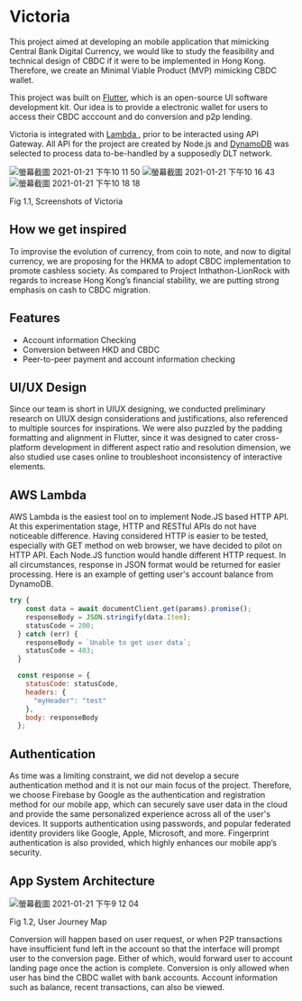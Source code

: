 # Victoria

This project aimed at developing an mobile application that mimicking Central Bank Digital Currency, we would like to study the feasibility and technical design of CBDC if it were to be implemented in Hong Kong. Therefore, we create an Minimal Viable Product (MVP) mimicking CBDC wallet.

This project was built on <a href="https://flutter.dev/?gclid=CjwKCAiA6aSABhApEiwA6Cbm_7PgB0T5hkRn1noadXlxn3OH5lmWib2qB6nnorXO_bZXZ2KDk2zEvRoCZ1oQAvD_BwE&gclsrc=aw.ds">Flutter</a>, which is an open-source UI software development kit. Our idea is to provide a electronic wallet for users to access their CBDC acccount and do conversion and p2p lending.

Victoria is integrated with <a href="https://aws.amazon.com/lambda/">Lambda </a>, prior to be interacted using API Gateway. All API for the project are created by Node.js and <a href ="https://aws.amazon.com/dynamodb/">DynamoDB</a> was selected to process data to-be-handled by a supposedly DLT network.

![螢幕截圖 2021-01-21 下午10 11 50](https://user-images.githubusercontent.com/67068792/105362299-b2ef9580-5c35-11eb-8d63-5506ff9744c2.png)
![螢幕截圖 2021-01-21 下午10 16 43](https://user-images.githubusercontent.com/67068792/105362927-707a8880-5c36-11eb-945c-9ddbcdf6d929.png)
![螢幕截圖 2021-01-21 下午10 18 18](https://user-images.githubusercontent.com/67068792/105363048-96079200-5c36-11eb-931c-d849580f3ca5.png)
<p> Fig 1.1, Screenshots of Victoria </p>

## How we get inspired
To improvise the evolution of currency, from coin to note, and now to digital currency, we are proposing for the HKMA to adopt CBDC implementation to promote cashless society. As compared to Project Inthathon-LionRock with regards to increase Hong Kong’s financial stability, we are putting strong emphasis on cash to CBDC migration. 

## Features
<ul>
    <li> Account information Checking
    <li> Conversion between HKD and CBDC
    <li> Peer-to-peer payment and account information checking
</ul>

## UI/UX Design
Since our team is short in UIUX designing, we conducted preliminary research on UIUX design considerations and justifications, also referenced to multiple sources for inspirations. We were also puzzled by the padding formatting and alignment in Flutter, since it was designed to cater cross-platform development in different aspect ratio and resolution dimension, we also studied use cases online to troubleshoot inconsistency of interactive elements.

## AWS Lambda
AWS Lambda is the easiest tool on to implement Node.JS based HTTP API. At this experimentation stage, HTTP and RESTful APIs do not have noticeable difference. Having considered HTTP is easier to be tested, especially with GET method on web browser, we have decided to pilot on HTTP API. Each Node.JS function would handle different HTTP request. In all circumstances, response in JSON format would be returned for easier processing.
Here is an example of getting user's account balance from DynamoDB.

```js
try {
    const data = await documentClient.get(params).promise();
    responseBody = JSON.stringify(data.Item);
    statusCode = 200;
  } catch (err) {
    responseBody = `Unable to get user data`;
    statusCode = 403;
  }

  const response = {
    statusCode: statusCode,
    headers: {
      "myHeader": "test"
    },
    body: responseBody
  };
  ```

## Authentication
As time was a limiting constraint, we did not develop a secure authentication method and it is not our main focus of the project. Therefore, we choose Firebase by Google as the authentication and registration method for our mobile app, which can securely save user data in the cloud and provide the same personalized experience across all of the user's devices. It supports authentication using passwords, and popular federated identity providers like Google, Apple, Microsoft, and more. Fingerprint authentication is also provided, which highly enhances our mobile app’s security.

## App System Architecture
![螢幕截圖 2021-01-21 下午9 12 04](https://user-images.githubusercontent.com/67068792/105358285-eed42c00-5c30-11eb-835a-bada0f67ce98.png)
<p>Fig 1.2, User Journey Map</p>
Conversion will happen based on user request, or when P2P transactions have insufficient fund left in the account so that the interface will prompt user to the conversion page. Either of which, would forward user to account landing page once the action is complete. Conversion is only allowed when user has bind the CBDC wallet with bank accounts. Account information such as balance, recent transactions, can also be viewed.
